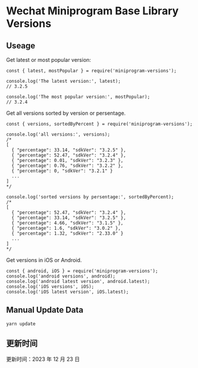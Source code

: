 
# Wechat Miniprogram Base Library Versions

## Useage

Get latest or most popular version:

```;
const { latest, mostPopular } = require('miniprogram-versions');

console.log('The latest version:', latest);
// 3.2.5

console.log('The most popular version:', mostPopular);
// 3.2.4

```

Get all versions sorted by version or persentage.

```
const { versions, sortedByPercent } = require('miniprogram-versions');

console.log('all versions:', versions);
/*
[
  { "percentage": 33.14, "sdkVer": "3.2.5" },
  { "percentage": 52.47, "sdkVer": "3.2.4" },
  { "percentage": 0.01, "sdkVer": "3.2.3" },
  { "percentage": 0.76, "sdkVer": "3.2.2" },
  { "percentage": 0, "sdkVer": "3.2.1" }
  ...
]
*/

console.log('sorted versions by persentage:', sortedByPercent);
/*
[
  { "percentage": 52.47, "sdkVer": "3.2.4" },
  { "percentage": 33.14, "sdkVer": "3.2.5" },
  { "percentage": 4.66, "sdkVer": "3.1.5" },
  { "percentage": 1.6, "sdkVer": "3.0.2" },
  { "percentage": 1.32, "sdkVer": "2.33.0" }
  ...
]
*/
```

Get versions in iOS or Android.

```
const { android, iOS } = require('miniprogram-versions');
console.log('android versions', android);
console.log('android latest version', android.latest);
console.log('iOS versions', iOS);
console.log('iOS latest version', iOS.latest);
```

## Manual Update Data

```
yarn update
```

## 更新时间

更新时间：2023 年 12 月 23 日
